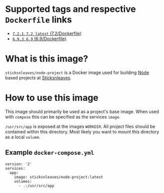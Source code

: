 # Supported tags and respective `Dockerfile` links

* [`7.2.1`, `7.2`, `latest` (7.2/Dockerfile)](https://github.com/sticksnleaves/docker-node-project/blob/1ce184c5c873cb068dd7445d7a03518221ba005c/Dockerfile)
* [`6.9.3`, `6.9` (6.9/Dockerfile)](https://github.com/sticksnleaves/docker-node-project/blob/cec74d572662a45418bdea5837468c7630b2c24f/Dockerfile)

# What is this image?

`sticksnleaves/node-project` is a Docker image used for building
[Node](https://nodejs.org/en/) based projects at
[Sticksnleaves](http://www.sticksnleaves.com).

# How to use this image

This image should primarily be used as a project's base image. When used with
`compose` this can be specified as the services `image`.

`/usr/src/app` is exposed at the images `WORKDIR`. All project files should
be contained within this directory. Most likely you want to mount this directory
as a local `volume`.

## Example `docker-compose.yml`

```
version: '2'
services:
  app:
    image: sticksnleaves/node-project:latest
    volumes:
      - .:/usr/src/app
```
